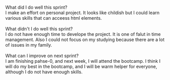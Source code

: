  What did I do well this sprint?<br>
 I make an effort on personal project. It looks like childish but I could learn various skills that can acceess html elements.<br><br>
 What didn't I do well this sprint?<br>
 I do not have enough time to develope the project. It is one of falut in time management. Also I could not focus on my studying 
 because there are a lot of issues in my family. <br><br>
 What can I improve on next sprint?<br>
 I am finishing pahse-0, and next week, I will attend the bootcamp. I think I will do my best in the bootcamp, and I will be warm helper for
 everyone, although I do not have enough skills.<br><br>